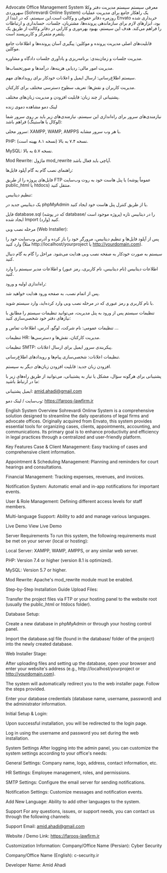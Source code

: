 Advocate Office Management System
معرفی سیستم
سیستم مدیریت دفتر وکلا سهروردی (Sohrevardi Online System) یک راهکار جامع برای مدیریت عملیات روزمره دفاتر حقوقی و وکالت است.این سیستم، که در ابتدا از Envato خریداری شده بود، ابزارهای لازم برای 
سازماندهی پرونده‌ها، مشتریان، جلسات، حسابداری و ارتباطات را فراهم می‌کند. هدف این سیستم، بهبود بهره‌وری و کارایی در دفاتر وکالت از طریق یک پلتفرم متمرکز و کاربرپسند است.

قابلیت‌های اصلی
مدیریت پرونده و موکلین: پیگیری آسان پرونده‌ها و اطلاعات جامع موکلین.

مدیریت جلسات و زمان‌بندی: برنامه‌ریزی و یادآوری جلسات دادگاه و مشاوره.

مدیریت امور مالی: ردیابی هزینه‌ها، درآمدها و صورتحساب‌ها.

سیستم اطلاع‌رسانی: ارسال ایمیل و اعلانات خودکار برای رویدادهای مهم.

مدیریت کاربران و نقش‌ها: تعریف سطوح دسترسی مختلف برای کارکنان.

پشتیبانی از چند زبان: قابلیت افزودن و مدیریت زبان‌های مختلف.

لینک دمو
مشاهده دموی زنده

نیازمندی‌های سرور
برای راه‌اندازی این سیستم، نیازمندی‌های زیر باید بر روی سرور شما (لوکال یا هاستینگ) فراهم باشد:

سرور محلی: XAMPP, WAMP, AMPPS یا هر وب سرور مشابه.

PHP: نسخه ۷.۴ به بالا (نسخه ۸.۱ بهینه است).

MySQL: نسخه ۵.۷ به بالا.

Mod Rewrite: ماژول mod_rewrite آپاچی باید فعال باشد.

راهنمای نصب گام به گام
آپلود فایل‌ها:

فایل‌های پروژه را از طریق FTP یا پنل هاست خود به روت وب‌سایت (عموماً پوشه public_html یا htdocs) منتقل کنید.

تنظیم دیتابیس:

یک دیتابیس جدید در phpMyAdmin یا از طریق کنترل پنل هاست خود ایجاد کنید.

فایل database.sql (که در پوشه database/ پروژه موجود است) را در دیتابیس تازه ایجاد شده Import (وارد) کنید.

مرحله نصب وبی (Web Installer):

پس از آپلود فایل‌ها و تنظیم دیتابیس، مرورگر خود را باز کرده و آدرس وب‌سایت خود را وارد کنید (مثلاً http://localhost/yourproject یا http://yourdomain.com).

سیستم به صورت خودکار به صفحه نصب وبی هدایت می‌شود. مراحل را گام به گام دنبال کنید.

اطلاعات دیتابیس (نام دیتابیس، نام کاربری، رمز عبور) و اطلاعات مدیر سیستم را وارد کنید.

راه‌اندازی اولیه و ورود:

پس از اتمام نصب، به صفحه ورود هدایت خواهید شد.

با نام کاربری و رمز عبوری که در مرحله نصب وبی وارد کرده‌اید، وارد سیستم شوید.

تنظیمات سیستم
پس از ورود به پنل مدیریت، می‌توانید تنظیمات سیستم را مطابق با نیازهای دفتر خود شخصی‌سازی کنید:

تنظیمات عمومی: نام شرکت، لوگو، آدرس، اطلاعات تماس و ...

تنظیمات HR: مدیریت کارکنان، نقش‌ها و دسترسی‌ها.

تنظیمات SMTP: پیکربندی سرور ایمیل برای ارسال اعلانات.

تنظیمات اعلانات: شخصی‌سازی پیام‌ها و رویدادهای اطلاع‌رسانی.

افزودن زبان جدید: قابلیت افزودن زبان‌های دیگر به سیستم.

پشتیبانی
برای هرگونه سؤال، مشکل یا نیاز به پشتیبانی، می‌توانید از طریق راه‌های زیر با ما در ارتباط باشید:

ایمیل پشتیبانی: amid.ahadi@gmail.com

وب‌سایت / لینک دمو: https://faroos-lawfirm.ir

English
System Overview
Sohrevardi Onlinw System is a comprehensive solution designed to streamline the daily operations of legal firms and advocate offices. 
Originally acquired from Envato, this system provides essential tools for organizing cases, clients, appointments, accounting, and communications.
Its primary goal is to enhance productivity and efficiency in legal practices through a centralized and user-friendly platform.

Key Features
Case & Client Management: Easy tracking of cases and comprehensive client information.

Appointment & Scheduling Management: Planning and reminders for court hearings and consultations.

Financial Management: Tracking expenses, revenues, and invoices.

Notification System: Automatic email and in-app notifications for important events.

User & Role Management: Defining different access levels for staff members.

Multi-language Support: Ability to add and manage various languages.

Live Demo
View Live Demo

Server Requirements
To run this system, the following requirements must be met on your server (local or hosting):

Local Server: XAMPP, WAMP, AMPPS, or any similar web server.

PHP: Version 7.4 or higher (version 8.1 is optimized).

MySQL: Version 5.7 or higher.

Mod Rewrite: Apache's mod_rewrite module must be enabled.

Step-by-Step Installation Guide
Upload Files:

Transfer the project files via FTP or your hosting panel to the website root (usually the public_html or htdocs folder).

Database Setup:

Create a new database in phpMyAdmin or through your hosting control panel.

Import the database.sql file (found in the database/ folder of the project) into the newly created database.

Web Installer Stage:

After uploading files and setting up the database, open your browser and enter your website's address (e.g., http://localhost/yourproject or http://yourdomain.com).

The system will automatically redirect you to the web installer page. Follow the steps provided.

Enter your database credentials (database name, username, password) and the administrator information.

Initial Setup & Login:

Upon successful installation, you will be redirected to the login page.

Log in using the username and password you set during the web installation.

System Settings
After logging into the admin panel, you can customize the system settings according to your office's needs:

General Settings: Company name, logo, address, contact information, etc.

HR Settings: Employee management, roles, and permissions.

SMTP Settings: Configure the email server for sending notifications.

Notification Settings: Customize messages and notification events.

Add New Language: Ability to add other languages to the system.

Support
For any questions, issues, or support needs, you can contact us through the following channels:

Support Email: amid.ahadi@gmail.com

Website / Demo Link: https://faroos-lawfirm.ir

Customization Information:
Company/Office Name (Persian): Cyber Security

Company/Office Name (English): c-security.ir

Developer Name: Amid Ahadi
